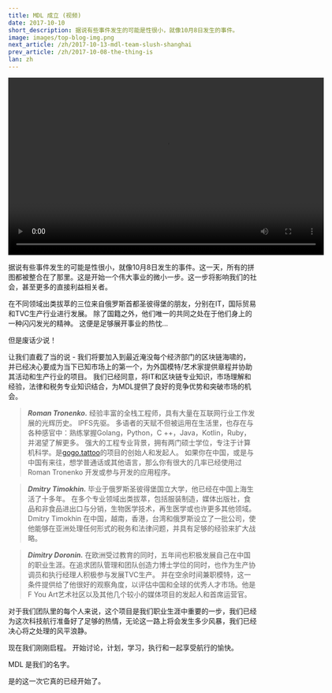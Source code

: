 ```yaml
---
title: MDL 成立 (视频)
date: 2017-10-10
short_description: 据说有些事件发生的可能是性很小，就像10月8日发生的事件。
image: images/top-blog-img.png
next_article: /zh/2017-10-13-mdl-team-slush-shanghai
prev_article: /zh/2017-10-08-the-thing-is
lan: zh
---
```


<video width="640" height="360" controls>
  <source src="https://ipfs.io/ipfs/QmeqKazV19qNmysr6yfuxmVujN2wq6fzJqZUZhqSSCRo46" type="video/mp4">
Your browser does not support the video tag.
</video>

据说有些事件发生的可能是性很小，就像10月8日发生的事件。这一天，所有的拼图都被整合在了那里。这是开始一个伟大事业的微小一步。这一步将影响我们的社会，甚至更多的直接利益相关者。

在不同领域出类拔萃的三位来自俄罗斯首都圣彼得堡的朋友，分别在IT，国际贸易和TVC生产行业进行发展。 除了国籍之外，他们唯一的共同之处在于他们身上的一种闪闪发光的精神。 这便是足够展开事业的热忱...

但是废话少说！

让我们直截了当的说 - 我们将要加入到最近淹没每个经济部门的区块链海啸的，并已经决心要成为当下已知市场上的第一个，为外国模特/艺术家提供章程并协助其活动和生产行业的项目。 我们已经同意，将IT和区块链专业知识，市场理解和经验，法律和税务专业知识结合，为MDL提供了良好的竞争优势和突破市场的机会。


> ***Roman Tronenko.*** 经验丰富的全栈工程师，具有大量在互联网行业工作发展的光辉历史。 IPFS先驱。 多语者的天赋不但被运用在生活里，也存在与各种感官中：熟练掌握Golang，Python，C ++，Java，Kotlin，Ruby，并渴望了解更多。 强大的工程专业背景，拥有两门硕士学位，专注于计算机科学。是[gogo.tattoo](http://gogo.tattoo/)的项目的创始人和发起人。 如果你在中国，或是与中国有来往，想学普通话或其他语言，那么你有很大的几率已经使用过 Roman Tronenko 开发或参与开发的应用程序。

> ***Dmitry Timokhin.*** 毕业于俄罗斯圣彼得堡国立大学，他已经在中国上海生活了十多年。 在多个专业领域出类拔萃，包括服装制造，媒体出版社，食品和非食品进出口与分销，生物医学技术，再生医学或也许更多其他领域。Dmitry Timokhin 在中国，越南，香港，台湾和俄罗斯设立了一批公司，使他能够在亚洲处理任何形式的税务和法律问题，并具有足够的经验来扩大战略。

> ***Dimitry Doronin.*** 在欧洲受过教育的同时，五年间也积极发展自己在中国的职业生涯。在追求团队管理和团队创造力博士学位的同时，也作为生产协调员和执行经理人积极参与发展TVC生产。 并在空余时间兼职模特，这一条件提供给了他很好的观察角度，以评估中国和全球的优秀人才市场。他是F You Art艺术社区以及其他几个较小的媒体项目的发起人和首席运营官。

对于我们团队里的每个人来说，这个项目是我们职业生涯中重要的一步，我们已经为这次科技航行准备好了足够的热情，无论这一路上将会发生多少风暴，我们已经决心将之处理的风平浪静。

现在我们刚刚启程。 开始讨论，计划，学习，执行和一起享受航行的愉快。

MDL 是我们的名字。

是的这一次它真的已经开始了。
